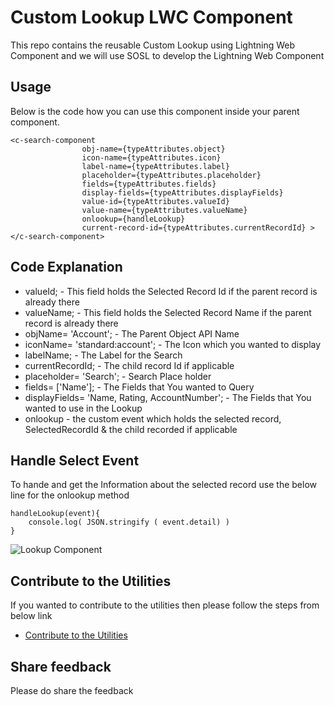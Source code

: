 # Custom Lookup LWC Component
This repo contains the reusable Custom Lookup using Lightning Web Component and we will use SOSL to develop the Lightning Web Component

## Usage
Below is the code how you can use this component inside your parent component.
```
<c-search-component
                obj-name={typeAttributes.object}
                icon-name={typeAttributes.icon}
                label-name={typeAttributes.label}
                placeholder={typeAttributes.placeholder} 
                fields={typeAttributes.fields}
                display-fields={typeAttributes.displayFields}
                value-id={typeAttributes.valueId}
                value-name={typeAttributes.valueName}
                onlookup={handleLookup}
                current-record-id={typeAttributes.currentRecordId} >
</c-search-component>

```

## Code Explanation
- valueId;  - This field holds the Selected Record Id if the parent record is already there
- valueName; - This field holds the Selected Record Name if the parent record is already there 
- objName= 'Account';  - The Parent Object API Name
- iconName= 'standard:account';  - The Icon which you wanted to display
- labelName;  - The Label for the Search
- currentRecordId;  - The child record Id if applicable
- placeholder= 'Search';  - Search Place holder
- fields= ['Name'];  - The Fields that You wanted to Query
- displayFields= 'Name, Rating, AccountNumber'; - The Fields that You wanted to use in the Lookup
- onlookup - the custom event which holds the selected record, SelectedRecordId & the child recorded if applicable

## Handle Select Event
To hande and get the Information about the selected record use the below line for the onlookup method
```
handleLookup(event){
    console.log( JSON.stringify ( event.detail) )
}
```

![Lookup Component](https://github.com/amitastreait/Salesforce-Short-Hands/blob/master/images/lookup.png)

## Contribute to the Utilities
If you wanted to contribute to the utilities then please follow the steps from below link
- [Contribute to the Utilities](https://github.com/amitastreait/Salesforce-Short-Hands)

## Share feedback
Please do share the feedback
